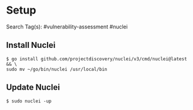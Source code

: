 # Setup

Search Tag(s): #vulnerability-assessment #nuclei

## Install Nuclei

```
$ go install github.com/projectdiscovery/nuclei/v3/cmd/nuclei@latest && \
sudo mv ~/go/bin/nuclei /usr/local/bin
```

## Update Nuclei

`$ sudo nuclei -up`